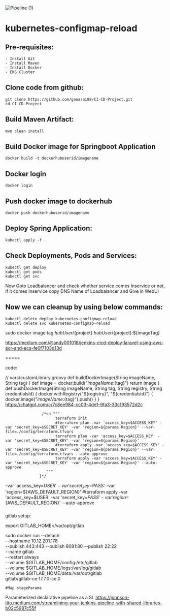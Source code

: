 ![Pipeline (1)](https://user-images.githubusercontent.com/39452579/233925555-ea8327e3-66d1-42e8-9d67-323555073773.jpg)

# kubernetes-configmap-reload

Pre-requisites:
--------
    - Install Git
    - Install Maven
    - Install Docker
    - EKS Cluster
    
Clone code from github:
-------
    git clone https://github.com/ganasai88/CI-CD-Project.git
    cd CI-CD-Project
    
Build Maven Artifact:
-------
    mvn clean install
 
Build Docker image for Springboot Application
--------------
    docker build -t dockerhubuserid/imagename
  
Docker login
-------------
    docker login
    
Push docker image to dockerhub
-----------
    docker push dockerhubuserid/imagename
    
Deploy Spring Application:
--------
    kubectl apply -f .
    
Check Deployments, Pods and Services:
-------

    kubectl get deploy
    kubectl get pods
    kubectl get svc
    
Now Goto Loadbalancer and check whether service comes Inservice or not, If it comes Inservice copy DNS Name of Loadbalancer and Give in WebUI

 
Now we can cleanup by using below commands:
--------
    kubectl delete deploy kubernetes-configmap-reload
    kubectl delete svc kubernetes-configmap-reload

 sudo docker image tag ${hubUser}/${project} ${hubUser}/${project}:${imageTag}
 
 https://medium.com/@andy001018/jenkins-cicd-deploy-laravel-using-aws-ecr-and-ecs-fe0f7103d13d
 

 =====

code:

// vars/customLibrary.groovy
def buildDockerImage(String imageName, String tag) {
    def image = docker.build("${imageName}:${tag}")
        return image
        }
def pushDockerImage(String imageName, String tag, String registry, String credentialsId) {
    docker.withRegistry("${registry}", "${credentialsId}") {
            docker.image("${imageName}:${tag}").push()
                }
                }
https://chatgpt.com/c/7c8ee984-cc03-4de1-9fa3-33c193572d2c

                    /*sh """
                          terraform init 
                          #terraform plan -var 'access_key=$ACCESS_KEY' -var 'secret_key=$SECRET_KEY' -var 'region=${params.Region}' --var-file=./config/terraform.tfvars
                          terraform plan -var 'access_key=$ACCESS_KEY' -var 'secret_key=$SECRET_KEY' -var 'region=${params.Region}' 
                          #terraform apply -var 'access_key=$ACCESS_KEY' -var 'secret_key=$SECRET_KEY' -var 'region=${params.Region}' --var-file=./config/terraform.tfvars --auto-approve
                          terraform apply -var 'access_key=$ACCESS_KEY' -var 'secret_key=$SECRET_KEY' -var 'region=${params.Region}' --auto-approve
                      """
                   }*/



-var 'access_key=$USER' -var 'secret_key=$PASS' -var 'region=${AWS_DEFAULT_REGION}' 
                   #terraform apply -var 'access_key=$USER' -var 'secret_key=$PASS' -var 'region=${AWS_DEFAULT_REGION}' --auto-approve
                   
#####
gitlab setup:


export GITLAB_HOME=/var/opt/gitlab

sudo docker run --detach \
  --hostname 10.12.201.178 \
  --publish 443:443 --publish 8081:80 --publish 22:22 \
  --name gitlab \
  --restart always \
  --volume $GITLAB_HOME/config:/etc/gitlab \
  --volume $GITLAB_HOME/logs:/var/log/gitlab \
  --volume $GITLAB_HOME/data:/var/opt/gitlab \
  gitlab/gitlab-ce:17.7.0-ce.0
  
    #Map stageParams

Parameterized declarative pipeline as a SL
    https://johnson-tito.medium.com/streamlining-your-jenkins-pipeline-with-shared-libraries-b02c5987c55f